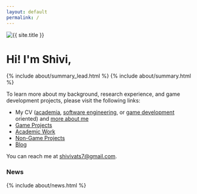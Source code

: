 ```yaml
---
layout: default
permalink: /
---
```


<div class="row justify-content-center align-items-center p-4">
  <div class="col-lg-4 col-md-6 text-center mt-4">
    <!-- Fine Circle Responsive Image -->
    <div id="container" class="my-2">
      <div id="dummy"></div>
      <div id="element">
        <img src="{{ site.author.image }}" alt="{{ site.title }}" class="circle-image wow animated zoomIn" data-wow-delay=".1s">
      </div>
    </div>
  </div>
</div>
<div class="text-left wow animated slideInUp" data-wow-delay=".15s">
    <!-- <h1 class="display-6">THIS SITE IS CURRENTLY A WIP!</h1> -->
    <h1 class="display-4"> Hi! I'm Shivi, </h1>
    {% include about/summary_lead.html %}
    {% include about/summary.html %}
    <p>To learn more about my background, research experience, and game development projects, please visit the following links:</p>
    <ul>
      <li>My CV (<a class="link-underline link-underline-opacity-0 link-underline-opacity-75-hover" href="/assets/documents/Resumes/Academic/VATS_Shivi_CV.pdf">academia</a>, <a class="link-underline link-underline-opacity-0 link-underline-opacity-75-hover" href="/assets/documents//Resumes/Tech/VATS_Shivi_CV.pdf">software engineering</a>, or <a class="link-underline link-underline-opacity-0 link-underline-opacity-75-hover" href="/assets/documents/Resumes/GameDev/VATS_Shivi_CV.pdf">game development</a> oriented) and <a class="link-underline link-underline-opacity-0 link-underline-opacity-75-hover" href="/about">more about me</a></li>
      <li><a class="link-underline link-underline-opacity-0 link-underline-opacity-75-hover" href="/projects">Game Projects</a></li>
      <li><a class="link-underline link-underline-opacity-0 link-underline-opacity-75-hover" href="/academic-work">Academic Work</a></li>
      <li><a class="link-underline link-underline-opacity-0 link-underline-opacity-75-hover" href="/other-work">Non-Game Projects</a></li>
      <li><a class="link-underline link-underline-opacity-0 link-underline-opacity-75-hover" href="/blog">Blog</a></li>
    </ul>
    <p>You can reach me at <a class="link-underline link-underline-opacity-0 link-underline-opacity-75-hover" href="mailto:shivivats7@gmail.com">shivivats7@gmail.com</a>.</p>
    <h3>News</h3>
    {% include about/news.html %}
</div>